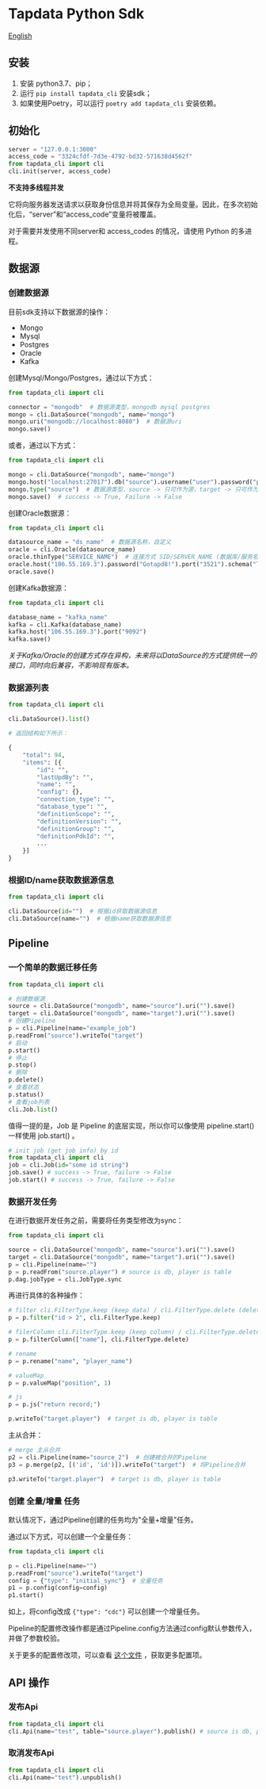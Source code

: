 # Tapdata Python Sdk

[English](https://github.com/tapdata/tapdata/tree/master/tapshell/docs/Python-Sdk.md)

## 安装

1. 安装 python3.7、pip；
2. 运行 ```pip install tapdata_cli``` 安装sdk；
3. 如果使用Poetry，可以运行 ```poetry add tapdata_cli``` 安装依赖。

## 初始化

```python
server = "127.0.0.1:3000"
access_code = "3324cfdf-7d3e-4792-bd32-571638d4562f"
from tapdata_cli import cli
cli.init(server, access_code)
```

**不支持多线程并发**

它将向服务器发送请求以获取身份信息并将其保存为全局变量。因此，在多次初始化后，“server”和“access_code”变量将被覆盖。

对于需要并发使用不同server和 access_codes 的情况，请使用 Python 的多进程。

## 数据源

### 创建数据源

目前sdk支持以下数据源的操作：

- Mongo
- Mysql
- Postgres
- Oracle
- Kafka

创建Mysql/Mongo/Postgres，通过以下方式：

```python
from tapdata_cli import cli

connector = "mongodb"  # 数据源类型，mongodb mysql postgres
mongo = cli.DataSource("mongodb", name="mongo")
mongo.uri("mongodb://localhost:8080")  # 数据源uri
mongo.save()
```

或者，通过以下方式：

```python
from tapdata_cli import cli

mongo = cli.DataSource("mongodb", name="mongo")
mongo.host("localhost:27017").db("source").username("user").password("password").props("")
mongo.type("source")  # 数据源类型，source -> 只可作为源，target -> 只可作为目标，source_and_target -> 可以作为源和目标（默认）
mongo.save()  # success -> True, Failure -> False
```

创建Oracle数据源：

```python
from tapdata_cli import cli

datasource_name = "ds_name"  # 数据源名称，自定义
oracle = cli.Oracle(datasource_name)
oracle.thinType("SERVICE_NAME")  # 连接方式 SID/SERVER_NAME (数据库/服务名)
oracle.host("106.55.169.3").password("Gotapd8!").port("3521").schema("TAPDATA").db("TAPDATA").username("tapdata")
oracle.save()
```

创建Kafka数据源：

```python
from tapdata_cli import cli

database_name = "kafka_name"
kafka = cli.Kafka(database_name)
kafka.host("106.55.169.3").port("9092")
kafka.save()
```

*关于Kafka/Oracle的创建方式存在异构，未来将以DataSource的方式提供统一的接口，同时向后兼容，不影响现有版本。*

### 数据源列表

```python
from tapdata_cli import cli

cli.DataSource().list()

# 返回结构如下所示：

{
    "total": 94,
    "items": [{
        "id": "",
        "lastUpdBy": "",
        "name": "",
        "config": {},
        "connection_type": "",
        "database_type": "",
        "definitionScope": "",
        "definitionVersion": "",
        "definitionGroup": "",
        "definitionPdkId": "",
        ...
    }]
}
```

### 根据ID/name获取数据源信息

```python
from tapdata_cli import cli

cli.DataSource(id="")  # 根据id获取数据源信息
cli.DataSource(name="")  # 根据name获取数据源信息
```

## Pipeline

### 一个简单的数据迁移任务

```python
from tapdata_cli import cli

# 创建数据源
source = cli.DataSource("mongodb", name="source").uri("").save()
target = cli.DataSource("mongodb", name="target").uri("").save()
# 创建Pipeline
p = cli.Pipeline(name="example_job")
p.readFrom("source").writeTo("target")
# 启动
p.start()
# 停止
p.stop()
# 删除
p.delete()
# 查看状态
p.status()
# 查看job列表
cli.Job.list()
```

值得一提的是，Job 是 Pipeline 的底层实现，所以你可以像使用 pipeline.start() 一样使用 job.start() 。

```python
# init job (get job info) by id
from tapdata_cli import cli
job = cli.Job(id="some id string")
job.save() # success -> True, failure -> False
job.start() # success -> True, failure -> False
```

### 数据开发任务

在进行数据开发任务之前，需要将任务类型修改为sync：

```python
from tapdata_cli import cli

source = cli.DataSource("mongodb", name="source").uri("").save()
target = cli.DataSource("mongodb", name="target").uri("").save()
p = cli.Pipeline(name="")
p = p.readFrom("source.player") # source is db, player is table
p.dag.jobType = cli.JobType.sync
```

再进行具体的各种操作：

```python
# filter cli.FilterType.keep (keep data) / cli.FilterType.delete (delete data)
p = p.filter("id > 2", cli.FilterType.keep)

# filerColumn cli.FilterType.keep (keep column) / cli.FilterType.delete (delete column)
p = p.filterColumn(["name"], cli.FilterType.delete)

# rename
p = p.rename("name", "player_name")

# valueMap
p = p.valueMap("position", 1) 

# js
p = p.js("return record;")

p.writeTo("target.player")  # target is db, player is table
```

主从合并：

```python
# merge 主从合并
p2 = cli.Pipeline(name="source_2")  # 创建被合并的Pipeline
p3 = p.merge(p2, [('id', 'id')]).writeTo("target")  # 将Pipeline合并

p3.writeTo("target.player")  # target is db, player is table
```

### 创建 全量/增量 任务

默认情况下，通过Pipeline创建的任务均为"全量+增量"任务。

通过以下方式，可以创建一个全量任务：

```python
from tapdata_cli import cli

p = cli.Pipeline(name="")
p.readFrom("source").writeTo("target")
config = {"type": "initial_sync"}  # 全量任务
p1 = p.config(config=config)
p1.start()
```

如上，将config改成 `{"type": "cdc"}` 可以创建一个增量任务。

Pipeline的配置修改操作都是通过Pipeline.config方法通过config默认参数传入，并做了参数校验。

关于更多的配置修改项，可以查看 [这个文件](https://github.com/tapdata/tapdata/blob/master/tapshell/tapdata_cli/rules.py) ，获取更多配置项。

## API 操作

### 发布Api

```python
from tapdata_cli import cli
cli.Api(name="test", table="source.player").publish() # source is db, player is table
```

### 取消发布Api

```python
from tapdata_cli import cli
cli.Api(name="test").unpublish()
```
